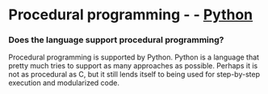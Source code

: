 # Procedural programming - - [Python](https://github.com/lydsnyder/OO-Language-Comparison/blob/master/Python/contents.md)


### Does the language support procedural programming?

Procedural programming is supported by Python. Python is a language that pretty much tries to support as many approaches as possible. Perhaps it is not as procedural as C, but it still lends itself to being used for step-by-step execution and modularized code.
